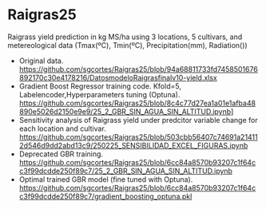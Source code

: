 # Raigras25
Raigrass yield prediction in kg MS/ha using 3 locations, 5 cultivars, and metereological data (Tmax(ºC), Tmin(ºC), Precipitation(mm), Radiation())
+ Original data. https://github.com/sgcortes/Raigras25/blob/94a68811733fd7458501676892170c30e4178216/DatosmodeloRaigrasfinalv10-yield.xlsx
+ Gradient Boost Regressor training code. Kfold=5, Labelencoder,Hyperparameters tuning (Optuna). https://github.com/sgcortes/Raigras25/blob/8c4c77d27ea1a01e1afba48890e5026d2150e9e9/25_2_GBR_SIN_AGUA_SIN_ALTITUD.ipynb]
+ Sensitivity analysis of Raigrass yield under predcitor variable change for each location and cultivar. https://github.com/sgcortes/Raigras25/blob/503cbb56407c74691a214112d546d9dd2abd13c9/250225_SENSIBILIDAD_EXCEL_FIGURAS.ipynb
+ Deprecated GBR training. https://github.com/sgcortes/Raigras25/blob/6cc84a8570b93207c1f64cc3f99dcdde250f89c7/25_2_GBR_SIN_AGUA_SIN_ALTITUD.ipynb
+ Optimal trained GBR model (fine tuned with Optuna). https://github.com/sgcortes/Raigras25/blob/6cc84a8570b93207c1f64cc3f99dcdde250f89c7/gradient_boosting_optuna.pkl
   

